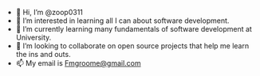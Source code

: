 - 👋 Hi, I’m @zoop0311
- 👀 I’m interested in learning all I can about software development.
- 🌱 I’m currently learning many fundamentals of software development at University.
- 💞️ I’m looking to collaborate on open source projects that help me learn the ins and outs.
- 📫 My email is Fmgroome@gmail.com

